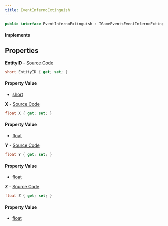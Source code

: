 ```yaml
---
title: EventInfernoExtinguish
---
```


```csharp
public interface EventInfernoExtinguish : IGameEvent<EventInfernoExtinguish>
```

#### Implements

## Properties

**EntityID** - [Source Code](https://github.com/swiftly-solution/swiftlys2/blob/main/managed/src/SwiftlyS2.Generated/GameEvents/Interfaces/EventInfernoExtinguish.cs#L21)

```csharp
short EntityID { get; set; }
```

#### Property Value

- [short](https://learn.microsoft.com/dotnet/api/system.int16)

**X** - [Source Code](https://github.com/swiftly-solution/swiftlys2/blob/main/managed/src/SwiftlyS2.Generated/GameEvents/Interfaces/EventInfernoExtinguish.cs#L26)

```csharp
float X { get; set; }
```

#### Property Value

- [float](https://learn.microsoft.com/dotnet/api/system.single)

**Y** - [Source Code](https://github.com/swiftly-solution/swiftlys2/blob/main/managed/src/SwiftlyS2.Generated/GameEvents/Interfaces/EventInfernoExtinguish.cs#L31)

```csharp
float Y { get; set; }
```

#### Property Value

- [float](https://learn.microsoft.com/dotnet/api/system.single)

**Z** - [Source Code](https://github.com/swiftly-solution/swiftlys2/blob/main/managed/src/SwiftlyS2.Generated/GameEvents/Interfaces/EventInfernoExtinguish.cs#L36)

```csharp
float Z { get; set; }
```

#### Property Value

- [float](https://learn.microsoft.com/dotnet/api/system.single)

